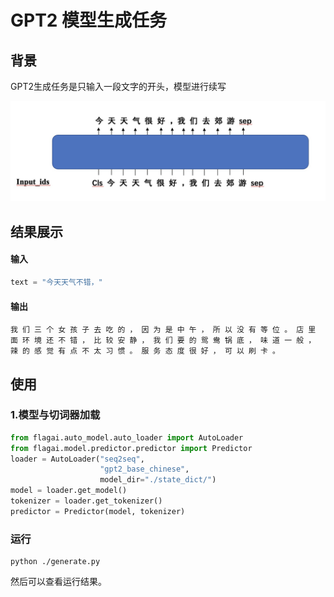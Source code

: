# GPT2 模型生成任务

## 背景
GPT2生成任务是只输入一段文字的开头，模型进行续写



![gpt2.png](./img/gpt2_writing_model.png)

## 结果展示

#### 输入
```python
text = "今天天气不错，"
```
#### 输出
```
我 们 三 个 女 孩 子 去 吃 的 ， 因 为 是 中 午 ， 所 以 没 有 等 位 。 店 里 面 环 境 还 不 错 ， 比 较 安 静 ， 我 们 要 的 鸳 鸯 锅 底 ， 味 道 一 般 ， 辣 的 感 觉 有 点 不 太 习 惯 。 服 务 态 度 很 好 ， 可 以 刷 卡 。

```
## 使用

### 1.模型与切词器加载

```python
from flagai.auto_model.auto_loader import AutoLoader
from flagai.model.predictor.predictor import Predictor
loader = AutoLoader("seq2seq",
                    "gpt2_base_chinese",
                    model_dir="./state_dict/")
model = loader.get_model()
tokenizer = loader.get_tokenizer()
predictor = Predictor(model, tokenizer)
```

### 运行

```commandline
python ./generate.py
```
然后可以查看运行结果。
